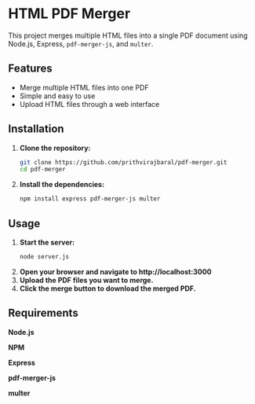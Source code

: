 
# HTML PDF Merger

This project merges multiple HTML files into a single PDF document using Node.js, Express, `pdf-merger-js`, and `multer`.

## Features
- Merge multiple HTML files into one PDF
- Simple and easy to use
- Upload HTML files through a web interface

## Installation

1. **Clone the repository:**
   ```sh
   git clone https://github.com/prithvirajbaral/pdf-merger.git
   cd pdf-merger

2. **Install the dependencies:**
   ```sh
   npm install express pdf-merger-js multer

## Usage

1. **Start the server:**
    ```sh
    node server.js
2. **Open your browser and navigate to http://localhost:3000**
3. **Upload the PDF files you want to merge.**
4. **Click the merge button to download the merged PDF.**

## Requirements
**Node.js**

**NPM**

**Express**

**pdf-merger-js**

**multer**

